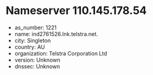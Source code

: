 # Nameserver 110.145.178.54

* as_number: 1221
* name: ind2761526.lnk.telstra.net.
* city: Singleton
* country: AU
* organization: Telstra Corporation Ltd
* version: Unknown
* dnssec: Unknown
